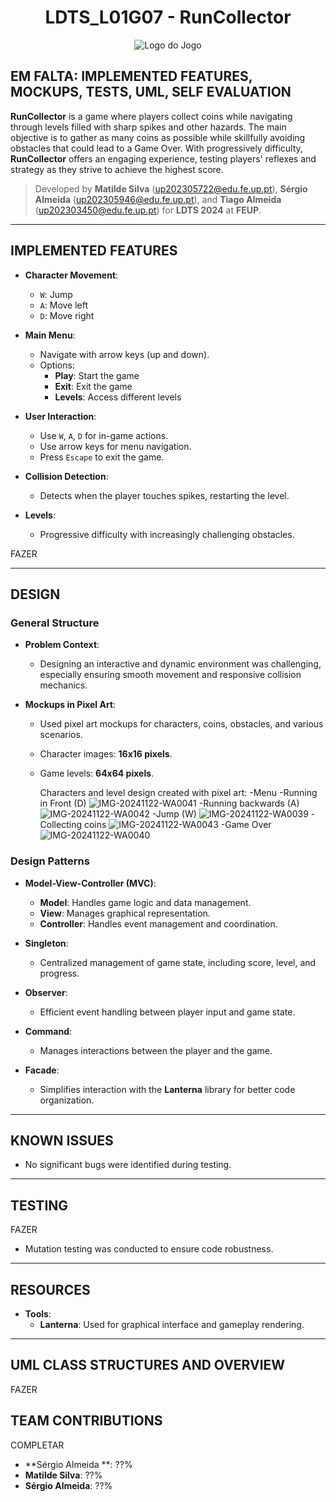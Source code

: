 <h1 align="center">
  LDTS_L01G07 - RunCollector
</h1>

<p align="center">
  <img src="https://github.com/user-attachments/assets/2a55d3d7-4e24-4259-bc18-be80ece03937" alt="Logo do Jogo"/>
</p>

## **EM FALTA: IMPLEMENTED FEATURES, MOCKUPS, TESTS, UML, SELF EVALUATION**

**RunCollector** is a game where players collect coins while navigating through levels filled with sharp spikes and other hazards. The main objective is to gather as many coins as possible while skillfully avoiding obstacles that could lead to a Game Over. With progressively difficulty, **RunCollector** offers an engaging experience, testing players' reflexes and strategy as they strive to achieve the highest score.

> Developed by **Matilde Silva** (up202305722@edu.fe.up.pt), **Sérgio Almeida** (up202305946@edu.fe.up.pt), and **Tiago Almeida** (up202303450@edu.fe.up.pt) for **LDTS 2024** at **FEUP**.
---

## **IMPLEMENTED FEATURES**

* **Character Movement**:
  * `W`: Jump
  * `A`: Move left
  * `D`: Move right

* **Main Menu**:
  * Navigate with arrow keys (up and down).
  * Options:
    * **Play**: Start the game
    * **Exit**: Exit the game
    * **Levels**: Access different levels

* **User Interaction**:
  * Use `W`, `A`, `D` for in-game actions.
  * Use arrow keys for menu navigation.
  * Press `Escape` to exit the game.

* **Collision Detection**:
  * Detects when the player touches spikes, restarting the level.

* **Levels**:
  * Progressive difficulty with increasingly challenging obstacles.

FAZER

---

## **DESIGN**

### **General Structure**

* **Problem Context**:
  * Designing an interactive and dynamic environment was challenging, especially ensuring smooth movement and responsive collision mechanics.

* **Mockups in Pixel Art**:
  * Used pixel art mockups for characters, coins, obstacles, and various scenarios.
  * Character images: **16x16 pixels**.
  * Game levels: **64x64 pixels**.
    
    Characters and level design created with pixel art:
    -Menu
    -Running in Front (D)
    ![IMG-20241122-WA0041](https://github.com/user-attachments/assets/0b8ce8d4-558f-44f1-af59-c7de05402c76)
    -Running backwards (A)
    ![IMG-20241122-WA0042](https://github.com/user-attachments/assets/3948330a-c2c4-4b2c-ab3b-4f9f21d9810d)
    -Jump (W)
    ![IMG-20241122-WA0039](https://github.com/user-attachments/assets/06c21202-536e-4f2a-9ad9-141dc0c18e96)
    -Collecting coins 
    ![IMG-20241122-WA0043](https://github.com/user-attachments/assets/f2463dae-0122-4e67-853d-b8d77d8df71f)
    -Game Over
    ![IMG-20241122-WA0040](https://github.com/user-attachments/assets/39ddf583-f01e-45bb-a39c-d26bc911a4d0)


### **Design Patterns**

* **Model-View-Controller (MVC)**:
  * **Model**: Handles game logic and data management.
  * **View**: Manages graphical representation.
  * **Controller**: Handles event management and coordination.

* **Singleton**:
  * Centralized management of game state, including score, level, and progress.

* **Observer**:
  * Efficient event handling between player input and game state.

* **Command**:
  * Manages interactions between the player and the game.

* **Facade**:
  * Simplifies interaction with the **Lanterna** library for better code organization.

---

## **KNOWN ISSUES**

* No significant bugs were identified during testing.

---

## **TESTING**
FAZER

* Mutation testing was conducted to ensure code robustness.

---

## **RESOURCES**

* **Tools**:
  * **Lanterna**: Used for graphical interface and gameplay rendering.
    
---

## **UML CLASS STRUCTURES AND OVERVIEW**
FAZER

## **TEAM CONTRIBUTIONS**
COMPLETAR

* **Sérgio Almeida **: ??%
* **Matilde Silva**: ??%
* **Sérgio Almeida**: ??%
